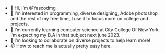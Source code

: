 - 👋 Hi, I’m @Yascodmg
- 👀 I’m interested in programming, diverse designing, Adobe photoshop and the rest of my free time, I use it to focus more on college and projects.
- 🌱 I’m currently learning computer science at City College Of New York. I'm expecting my B.A in that subject next june 2023.
- 💞️ I’m looking to collaborate on diverse projects to help learn more!
- 📫 How to reach me is actually pretty easy here.

<!---
Yascodmg/Yascodmg is a ✨ special ✨ repository because its `README.md` (this file) appears on your GitHub profile.
You can click the Preview link to take a look at your changes.
--->
